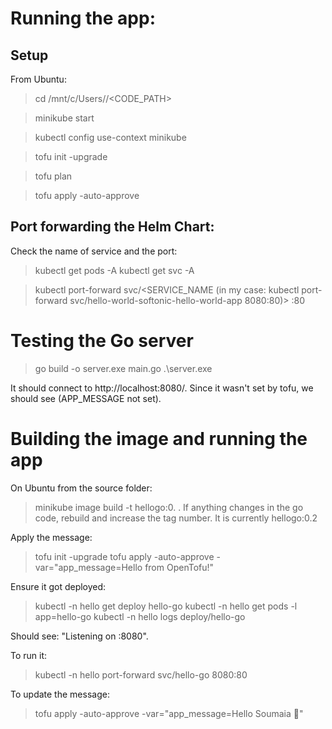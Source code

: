 # Running the app:

## Setup
From Ubuntu:
> cd /mnt/c/Users/<USER>/<CODE_PATH>

> minikube start

> kubectl config use-context minikube

> tofu init -upgrade

> tofu plan

> tofu apply -auto-approve


## Port forwarding the Helm Chart:

Check the name of service and the port:
> kubectl get pods -A
> kubectl get svc -A

> kubectl port-forward svc/<SERVICE_NAME (in my case: kubectl port-forward svc/hello-world-softonic-hello-world-app 8080:80)> <PORT>:80

# Testing the Go server
> go build -o server.exe main.go
> .\server.exe

It should connect to http://localhost:8080/.
Since it wasn't set by tofu, we should see (APP_MESSAGE not set).

# Building the image and running the app

On Ubuntu from the source folder:
> minikube image build -t hellogo:0.<TAG NUM> .
If anything changes in the go code, rebuild and increase the tag number. It is currently hellogo:0.2


Apply the message:
> tofu init -upgrade
> tofu apply -auto-approve -var="app_message=Hello from OpenTofu!"

Ensure it got deployed:
> kubectl -n hello get deploy hello-go
> kubectl -n hello get pods -l app=hello-go
> kubectl -n hello logs deploy/hello-go

Should see: "Listening on :8080".

To run it:
> kubectl -n hello port-forward svc/hello-go 8080:80

To update the message:
> tofu apply -auto-approve -var="app_message=Hello Soumaia 🚀"


